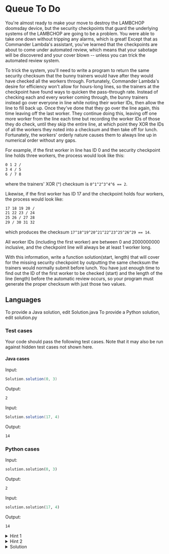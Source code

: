 # Queue To Do

You're almost ready to make your move to destroy the LAMBCHOP doomsday device, but the security checkpoints that guard the underlying systems of the LAMBCHOP are going to be a problem. You were able to take one down without tripping any alarms, which is great! Except that as Commander Lambda's assistant, you've learned that the checkpoints are about to come under automated review, which means that your sabotage will be discovered and your cover blown -- unless you can trick the automated review system.

To trick the system, you'll need to write a program to return the same security checksum that the bunny trainers would have after they would have checked all the workers through. Fortunately, Commander Lambda's desire for efficiency won't allow for hours-long lines, so the trainers at the checkpoint have found ways to quicken the pass-through rate. Instead of checking each and every worker coming through, the bunny trainers instead go over everyone in line while noting their worker IDs, then allow the line to fill back up. Once they've done that they go over the line again, this time leaving off the last worker. They continue doing this, leaving off one more worker from the line each time but recording the worker IDs of those they do check, until they skip the entire line, at which point they XOR the IDs of all the workers they noted into a checksum and then take off for lunch. Fortunately, the workers' orderly nature causes them to always line up in numerical order without any gaps.

For example, if the first worker in line has ID 0 and the security checkpoint line holds three workers, the process would look like this:

```bash
0 1 2 /
3 4 / 5
6 / 7 8
```

where the trainers' XOR (^) checksum is `0^1^2^3^4^6 == 2`.

Likewise, if the first worker has ID 17 and the checkpoint holds four workers, the process would look like:

```bash
17 18 19 20 /
21 22 23 / 24
25 26 / 27 28
29 / 30 31 32
```

which produces the checksum `17^18^19^20^21^22^23^25^26^29 == 14`.

All worker IDs (including the first worker) are between 0 and 2000000000 inclusive, and the checkpoint line will always be at least 1 worker long.

With this information, write a function solution(start, length) that will cover for the missing security checkpoint by outputting the same checksum the trainers would normally submit before lunch. You have just enough time to find out the ID of the first worker to be checked (start) and the length of the line (length) before the automatic review occurs, so your program must generate the proper checksum with just those two values.

## Languages

To provide a Java solution, edit Solution.java
To provide a Python solution, edit solution.py

### Test cases

Your code should pass the following test cases.
Note that it may also be run against hidden test cases not shown here.

#### Java cases

Input:

```java
Solution.solution(0, 3)
```

Output:

```bash
2
```

Input:

```java
Solution.solution(17, 4)
```

Output:

```bash
14
```

### Python cases

Input:

```python
solution.solution(0, 3)
```

Output:

```bash
2
```

Input:

```python
solution.solution(17, 4)
```

Output:

```bash
14
```

<details>
    <summary>Hint 1</summary>
    a^a = 0 and 0^a = a
</details>

<details>
    <summary>Hint 2</summary>
    Take a look at s(n) = 1^2^3^...^n patterns, you will see something interesting.
</details>

<details>
    <summary>Solution</summary>

Let's simplify the problem by assuming that worker ID starts with 1 and ends with some n with queue length L. The problem means calculating the xor of each queue but in triangular fashion (queue 1 remains the same, while queue 2 leaves 1 out, queue 3 leaves 2 out and so on). Hence, the solution comes down to how to calculate i^(i + 1)^(i + 2)^...^j efficiently. If you take notice from hint 2 already, 1^2^3^...^n is n if n mod 4 = 0, is 1 if n mod 4 = 1, is n + 1 if n mod 4 = 2, and is 0 otherwise. Combining with hint 1, i^(i + 1)^(i + 2)^...^j = s(i - 1)^s(j). Thus, we just need a for loop and calculate the xor for each queue in a triangular fashion and we have our solution.

Space complexity: $O(1)$
Time complexity: $O(length)$, where $length$ is the length of the queue
</details>
